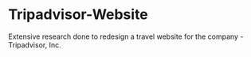 # Tripadvisor-Website
Extensive research done to redesign a travel website for the company - Tripadvisor, Inc.
